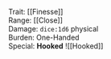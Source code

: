 Trait: [[Finesse]]  
Range: [[Close]]  
Damage: `dice:1d6` physical  
Burden: One-Handed  
Special: **Hooked**
![[Hooked]]